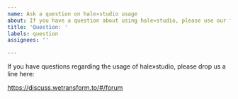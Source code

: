 ```yaml
---
name: Ask a question on hale»studio usage
about: If you have a question about using hale»studio, please use our forum.
title: 'Question: '
labels: question
assignees: ''

---
```


If you have questions regarding the usage of hale»studio, please drop us a line here:

https://discuss.wetransform.to/#/forum
